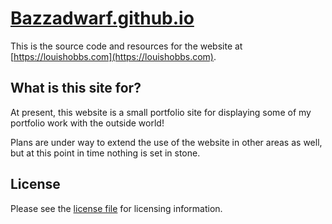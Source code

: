 # [Bazzadwarf.github.io](https://louishobbs.com)

This is the source code and resources for the website at [https://louishobbs.com](https://louishobbs.com).

## What is this site for?

At present, this website is a small portfolio site for displaying some of my portfolio work with the outside world!

Plans are under way to extend the use of the website in other areas as well, but at this point in time nothing is set in stone.

## License

Please see the [license file](https://github.com/Bazzadwarf/Bazzadwarf.github.io/blob/master/LICENSE) for licensing information.
